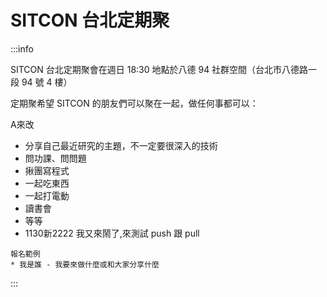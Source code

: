 # SITCON 台北定期聚
:::info

SITCON 台北定期聚會在週日 18:30
地點於八德 94 社群空間（台北市八德路一段 94 號 4 樓）

定期聚希望 SITCON 的朋友們可以聚在一起，做任何事都可以：

A來改
- 分享自己最近研究的主題，不一定要很深入的技術
- 問功課、問問題
- 揪團寫程式
- 一起吃東西
- 一起打電動
- 讀書會
- 等等
- 1130新2222
我又來鬧了,來測試 push 跟 pull

```
報名範例
* 我是誰 - 我要來做什麼或和大家分享什麼
```
:::